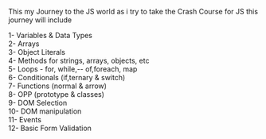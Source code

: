 This my Journey to the JS world as i try to take the Crash Course for JS this journey will include

1- Variables & Data Types<br>
2- Arrays<br>
3- Object Literals<br>
4- Methods for strings, arrays, objects, etc<br>
5- Loops - for, while,-- of,foreach, map<br>
6- Conditionals (if,ternary & switch)<br>
7- Functions (normal & arrow)<br>
8- OPP (prototype & classes)<br>
9- DOM Selection<br>
10- DOM manipulation<br> 
11- Events<br>
12- Basic Form Validation<br>